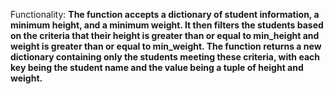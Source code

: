 Functionality: **The function accepts a dictionary of student information, a minimum height, and a minimum weight. It then filters the students based on the criteria that their height is greater than or equal to min_height and weight is greater than or equal to min_weight. The function returns a new dictionary containing only the students meeting these criteria, with each key being the student name and the value being a tuple of height and weight.**